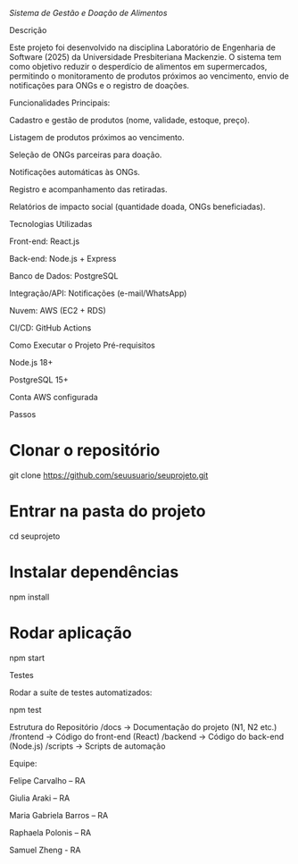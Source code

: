 *Sistema de Gestão e Doação de Alimentos*

Descrição

Este projeto foi desenvolvido na disciplina Laboratório de Engenharia de Software (2025) da Universidade Presbiteriana Mackenzie.
O sistema tem como objetivo reduzir o desperdício de alimentos em supermercados, permitindo o monitoramento de produtos próximos ao vencimento, envio de notificações para ONGs e o registro de doações.

Funcionalidades Principais:

Cadastro e gestão de produtos (nome, validade, estoque, preço).

Listagem de produtos próximos ao vencimento.

Seleção de ONGs parceiras para doação.

Notificações automáticas às ONGs.

Registro e acompanhamento das retiradas.

Relatórios de impacto social (quantidade doada, ONGs beneficiadas).

Tecnologias Utilizadas

Front-end: React.js

Back-end: Node.js + Express

Banco de Dados: PostgreSQL

Integração/API: Notificações (e-mail/WhatsApp)

Nuvem: AWS (EC2 + RDS)

CI/CD: GitHub Actions

Como Executar o Projeto
Pré-requisitos

Node.js 18+

PostgreSQL 15+

Conta AWS configurada

Passos
# Clonar o repositório
git clone https://github.com/seuusuario/seuprojeto.git

# Entrar na pasta do projeto
cd seuprojeto

# Instalar dependências
npm install

# Rodar aplicação
npm start

Testes

Rodar a suíte de testes automatizados:

npm test

Estrutura do Repositório
/docs       -> Documentação do projeto (N1, N2 etc.)
/frontend   -> Código do front-end (React)
/backend    -> Código do back-end (Node.js)
/scripts    -> Scripts de automação

Equipe:

Felipe Carvalho – RA

Giulia Araki – RA

Maria Gabriela Barros – RA

Raphaela Polonis – RA

Samuel Zheng - RA
